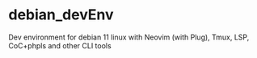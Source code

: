 # debian_devEnv
Dev environment for debian 11 linux with Neovim (with Plug), Tmux, LSP, CoC+phpls and other CLI tools
